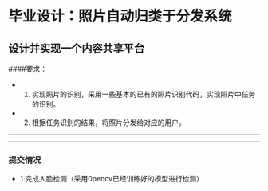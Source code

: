 # 毕业设计：照片自动归类于分发系统
##  设计并实现一个内容共享平台
####要求：


* 1. 实现照片的识别，采用一些基本的已有的照片识别代码，实现照片中任务的识别。
* 2. 根据任务识别的结果，将照片分发给对应的用户。
_ _ _ 
_ _ _

### 提交情况
* 1.完成人脸检测（采用0pencv已经训练好的模型进行检测）
  
